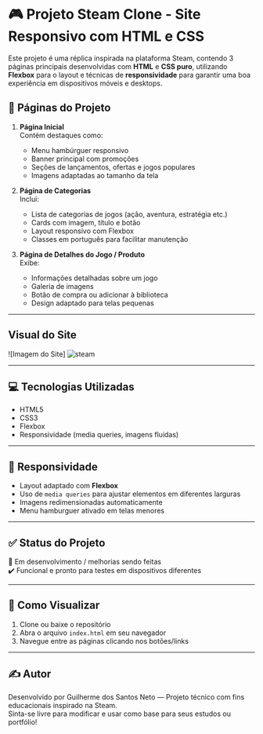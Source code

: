 # 🎮 Projeto Steam Clone - Site Responsivo com HTML e CSS

Este projeto é uma réplica inspirada na plataforma Steam, contendo 3 páginas principais desenvolvidas com **HTML** e **CSS puro**, utilizando **Flexbox** para o layout e técnicas de **responsividade** para garantir uma boa experiência em dispositivos móveis e desktops.

## 🔗 Páginas do Projeto

1. **Página Inicial**  
   Contém destaques como:
   - Menu hambúrguer responsivo
   - Banner principal com promoções
   - Seções de lançamentos, ofertas e jogos populares
   - Imagens adaptadas ao tamanho da tela

2. **Página de Categorias**  
   Inclui:
   - Lista de categorias de jogos (ação, aventura, estratégia etc.)
   - Cards com imagem, título e botão
   - Layout responsivo com Flexbox
   - Classes em português para facilitar manutenção

3. **Página de Detalhes do Jogo / Produto**  
   Exibe:
   - Informações detalhadas sobre um jogo
   - Galeria de imagens
   - Botão de compra ou adicionar à biblioteca
   - Design adaptado para telas pequenas

---
## Visual do Site

![Imagem do Site]
![steam](https://github.com/user-attachments/assets/33d58b5e-9d66-47b9-a5da-0b50b638d54a)

---


## 💻 Tecnologias Utilizadas

- HTML5  
- CSS3  
- Flexbox  
- Responsividade (media queries, imagens fluidas)


---

## 📱 Responsividade

- Layout adaptado com **Flexbox**
- Uso de `media queries` para ajustar elementos em diferentes larguras
- Imagens redimensionadas automaticamente
- Menu hamburguer ativado em telas menores

---

## ✅ Status do Projeto

🚧 Em desenvolvimento / melhorias sendo feitas  
✔️ Funcional e pronto para testes em dispositivos diferentes

---

## 📌 Como Visualizar

1. Clone ou baixe o repositório
2. Abra o arquivo `index.html` em seu navegador
3. Navegue entre as páginas clicando nos botões/links

---

## ✍️ Autor

Desenvolvido por Guilherme dos Santos Neto — Projeto técnico com fins educacionais inspirado na Steam.  
Sinta-se livre para modificar e usar como base para seus estudos ou portfólio!

